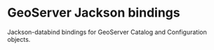 # GeoServer Jackson bindings

Jackson-databind bindings for GeoServer Catalog and Configuration objects.
